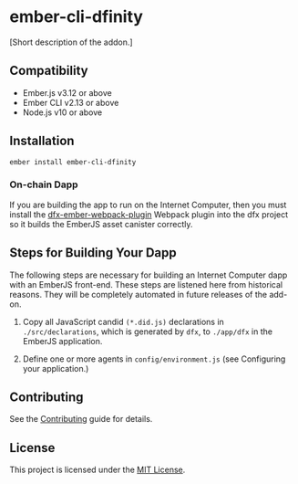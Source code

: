 ember-cli-dfinity
==============================================================================

[Short description of the addon.]


Compatibility
------------------------------------------------------------------------------

* Ember.js v3.12 or above
* Ember CLI v2.13 or above
* Node.js v10 or above


Installation
------------------------------------------------------------------------------

```
ember install ember-cli-dfinity
```

### On-chain Dapp

If you are building the app to run on the Internet Computer, then you must install
the [dfx-ember-webpack-plugin](https://github.com/onehilltech/dfx-ember-webpack-plugin)
Webpack plugin into the dfx project so it builds the EmberJS asset canister correctly.


Steps for Building Your Dapp
------------------------------------------------------------------------------

The following steps are necessary for building an Internet Computer dapp with 
an EmberJS front-end. These steps are listened here from historical reasons. They
will be completely automated in future releases of the add-on.

1. Copy all JavaScript candid `(*.did.js)` declarations in `./src/declarations`, which 
   is generated by `dfx`, to `./app/dfx` in the EmberJS application.

2. Define one or more agents in `config/environment.js` (see Configuring your application.)


Contributing
------------------------------------------------------------------------------

See the [Contributing](CONTRIBUTING.md) guide for details.


License
------------------------------------------------------------------------------

This project is licensed under the [MIT License](LICENSE.md).
